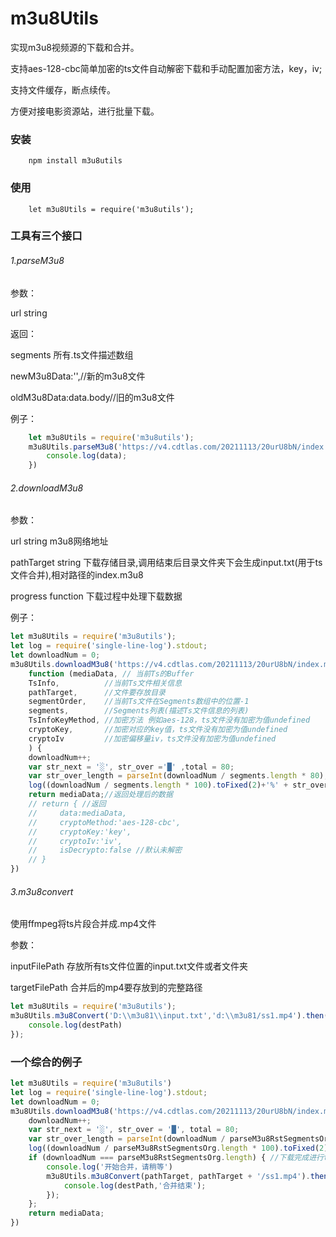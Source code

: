 # m3u8Utils

实现m3u8视频源的下载和合并。

支持aes-128-cbc简单加密的ts文件自动解密下载和手动配置加密方法，key，iv;

支持文件缓存，断点续传。

方便对接电影资源站，进行批量下载。

### 安装

```
    npm install m3u8utils
```

### 使用
```
    let m3u8Utils = require('m3u8utils');
```

### 工具有三个接口

###### 1.parseM3u8

参数：

url string

返回：

segments 所有.ts文件描述数组

newM3u8Data:'',//新的m3u8文件

oldM3u8Data:data.body//旧的m3u8文件
         
例子：

```javascript
    let m3u8Utils = require('m3u8utils');
    m3u8Utils.parseM3u8('https://v4.cdtlas.com/20211113/20urU8bN/index.m3u8').then((data)=>{
        console.log(data);
    })
```
###### 2.downloadM3u8

参数：

url   string m3u8网络地址
     
pathTarget string 下载存储目录,调用结束后目录文件夹下会生成input.txt(用于ts文件合并),相对路径的index.m3u8

progress   function 下载过程中处理下载数据

例子：

```javascript
let m3u8Utils = require('m3u8utils');
let log = require('single-line-log').stdout;
let downloadNum = 0;
m3u8Utils.downloadM3u8('https://v4.cdtlas.com/20211113/20urU8bN/index.m3u8', 'D:\\m3u81', 
    function (mediaData, // 当前Ts的Buffer
    TsInfo,          //当前Ts文件相关信息
    pathTarget,      //文件要存放目录
    segmentOrder,    //当前Ts文件在Segments数组中的位置-1
    segments,        //Segments列表(描述Ts文件信息的列表)
    TsInfoKeyMethod, //加密方法 例如aes-128，ts文件没有加密为值undefined
    cryptoKey,       //加密对应的key值，ts文件没有加密为值undefined
    cryptoIv         //加密偏移量iv，ts文件没有加密为值undefined
    ) {
    downloadNum++;    
    var str_next = '░', str_over ='█' ,total = 80;
    var str_over_length = parseInt(downloadNum / segments.length * 80);
    log((downloadNum / segments.length * 100).toFixed(2)+'%' + str_over.repeat(str_over_length) + str_next.repeat(80 - str_over_length) + downloadNum + '/' + segments.length);
    return mediaData;//返回处理后的数据
    // return { //返回
    //     data:mediaData,
    //     cryptoMethod:'aes-128-cbc',
    //     cryptoKey:'key',
    //     cryptoIv:'iv',
    //     isDecrypto:false //默认未解密
    // }
})
```
###### 3.m3u8convert

使用ffmpeg将ts片段合并成.mp4文件

参数：

inputFilePath 存放所有ts文件位置的input.txt文件或者文件夹

targetFilePath 合并后的mp4要存放到的完整路径

```javascript
let m3u8Utils = require('m3u8utils');
m3u8Utils.m3u8Convert('D:\\m3u81\\input.txt','d:\\m3u81/ss1.mp4').then(destPath=>{
    console.log(destPath)
});
```

### 一个综合的例子

```javascript
let m3u8Utils = require('m3u8utils')
let log = require('single-line-log').stdout;
let downloadNum = 0;
m3u8Utils.downloadM3u8('https://v4.cdtlas.com/20211113/20urU8bN/index.m3u8', 'D:\\m3u82', function (mediaData, TsInfo, pathTarget, segmentsOrder, parseM3u8RstSegmentsOrg, TsInfoKeyMethod, cryptoKey, cryptoIv) {
    downloadNum++;
    var str_next = '░', str_over = '█', total = 80;
    var str_over_length = parseInt(downloadNum / parseM3u8RstSegmentsOrg.length * 80);
    log((downloadNum / parseM3u8RstSegmentsOrg.length * 100).toFixed(2) + '% ' + str_over.repeat(str_over_length) + str_next.repeat(total - str_over_length) + ' ' + downloadNum + '/' + parseM3u8RstSegmentsOrg.length);
    if (downloadNum === parseM3u8RstSegmentsOrg.length) { //下载完成进行ts文件合并
        console.log('开始合并，请稍等')
        m3u8Utils.m3u8Convert(pathTarget, pathTarget + '/ss1.mp4').then(destPath => {
            console.log(destPath,'合并结束');
        });
    };
    return mediaData;
})

```


